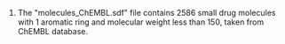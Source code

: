 1) The "molecules_ChEMBL.sdf" file contains 2586 small drug molecules with 1 aromatic ring and molecular weight less than 150, taken from ChEMBL database.
